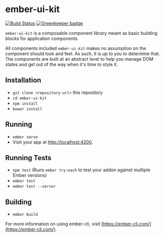 # ember-ui-kit

[![Build Status](https://travis-ci.org/ming-codes/ember-ui-kit.svg?branch=master)](https://travis-ci.org/ming-codes/ember-ui-kit)
[![Greenkeeper badge](https://badges.greenkeeper.io/ming-codes/ember-ui-kit.svg)](https://greenkeeper.io/)

`ember-ui-kit` is a composable component library meant as basic building blocks for application components.

All components included `ember-ui-kit` makes no assumption on the component should look and feel. As such, it is
up to you to determine that. The components are built at an abstract level to help you manage DOM states and
get out of the way when it's time to style it.

## Installation

* `git clone <repository-url>` this repository
* `cd ember-ui-kit`
* `npm install`
* `bower install`

## Running

* `ember serve`
* Visit your app at [http://localhost:4200](http://localhost:4200).

## Running Tests

* `npm test` (Runs `ember try:each` to test your addon against multiple Ember versions)
* `ember test`
* `ember test --server`

## Building

* `ember build`

For more information on using ember-cli, visit [https://ember-cli.com/](https://ember-cli.com/).
